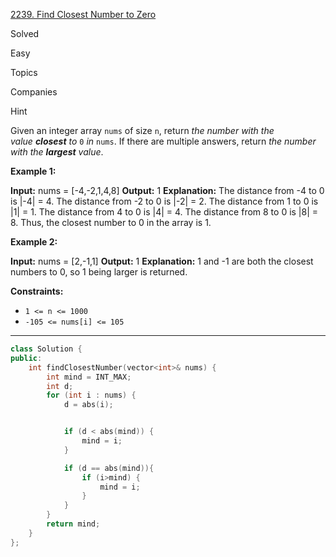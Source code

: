 
[2239. Find Closest Number to Zero](https://leetcode.com/problems/find-closest-number-to-zero/)

Solved

Easy

Topics

Companies

Hint

Given an integer array `nums` of size `n`, return _the number with the value **closest** to_ `0` _in_ `nums`. If there are multiple answers, return _the number with the **largest** value_.

**Example 1:**

**Input:** nums = [-4,-2,1,4,8]
**Output:** 1
**Explanation:**
The distance from -4 to 0 is |-4| = 4.
The distance from -2 to 0 is |-2| = 2.
The distance from 1 to 0 is |1| = 1.
The distance from 4 to 0 is |4| = 4.
The distance from 8 to 0 is |8| = 8.
Thus, the closest number to 0 in the array is 1.

**Example 2:**

**Input:** nums = [2,-1,1]
**Output:** 1
**Explanation:** 1 and -1 are both the closest numbers to 0, so 1 being larger is returned.

**Constraints:**

- `1 <= n <= 1000`
- `-105 <= nums[i] <= 105`

---


```cpp
class Solution {
public:
    int findClosestNumber(vector<int>& nums) {
        int mind = INT_MAX;
        int d;
        for (int i : nums) {
            d = abs(i);


            if (d < abs(mind)) {
                mind = i;
            }

            if (d == abs(mind)){
                if (i>mind) {
                    mind = i;
                }
            }
        }
        return mind;
    }
};

```